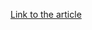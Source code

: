 [Link to the article](https://www.bitdefender.com/en-us/blog/labs/deep-dive-on-supplement-scams-how-ai-drives-miracle-cures-and-sponsored-health-related-scams-on-social-media/)
